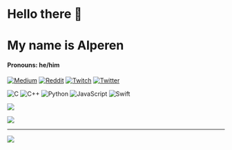 # Hello there 👋 
# My name is Alperen
#### Pronouns: he/him 

 [![Medium](https://img.shields.io/badge/Medium-12100E?logo=medium&logoColor=white)](https://medium.com/@endlessly) [![Reddit](https://img.shields.io/badge/Reddit-%23FF4500.svg?logo=Reddit&logoColor=white)](https://reddit.com/user/Endless152) [![Twitch](https://img.shields.io/badge/Twitch-%239146FF.svg?logo=Twitch&logoColor=white)](https://twitch.tv/endlessly137) [![Twitter](https://img.shields.io/badge/Twitter-%231DA1F2.svg?logo=Twitter&logoColor=white)](https://twitter.com/Endlessly137) 


![C](https://img.shields.io/badge/c-%2300599C.svg?style=for-the-badge&logo=c&logoColor=white) ![C++](https://img.shields.io/badge/c++-%2300599C.svg?style=for-the-badge&logo=c%2B%2B&logoColor=white) ![Python](https://img.shields.io/badge/python-3670A0?style=for-the-badge&logo=python&logoColor=ffdd54) ![JavaScript](https://img.shields.io/badge/javascript-%23323330.svg?style=for-the-badge&logo=javascript&logoColor=%23F7DF1E) ![Swift](https://img.shields.io/badge/swift-F54A2A?style=for-the-badge&logo=swift&logoColor=white)

![](https://github-readme-stats.vercel.app/api?username=AlperenCetin0&theme=blueberry&hide_border=false&include_all_commits=true&count_private=true)<br/>



![](https://quotes-github-readme.vercel.app/api?type=horizontal&theme=radical)



---
[![](https://visitcount.itsvg.in/api?id=AlperenCetin0&label=Profile%20Views&color=1&icon=2&pretty=true)](https://visitcount.itsvg.in)
<!-- Proudly created with GPRM ( https://gprm.itsvg.in ) -->

